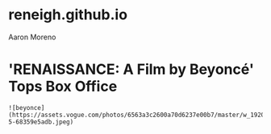 # reneigh.github.io
Aaron Moreno
# 'RENAISSANCE: A Film by Beyoncé' Tops Box Office
	![beyonce](https://assets.vogue.com/photos/6563a3c2600a70d6237e00b7/master/w_1920,c_limit/ezgif-5-68359e5adb.jpeg)



